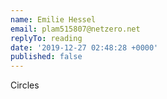 ```yaml
---
name: Emilie Hessel
email: plam515807@netzero.net
replyTo: reading
date: '2019-12-27 02:48:28 +0000'
published: false
---
```


Circles